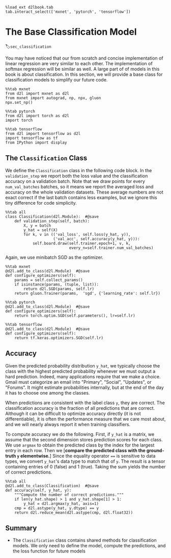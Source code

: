 ```{.python .input  n=1}
%load_ext d2lbook.tab
tab.interact_select(['mxnet', 'pytorch', 'tensorflow'])
```

# The Base Classification Model
:label:`sec_classification`

You may have noticed that our from scratch and concise implementation of linear regression are very similar to each other. The implementation of softmax regression will be similar as well. A large part of of models in this book is about classification. In this section, we will provide a base class for classification models to simplify our future code.

```{.python .input}
%%tab mxnet
from d2l import mxnet as d2l
from mxnet import autograd, np, npx, gluon
npx.set_np()
```

```{.python .input}
%%tab pytorch
from d2l import torch as d2l
import torch
```

```{.python .input}
%%tab tensorflow
from d2l import tensorflow as d2l
import tensorflow as tf
from IPython import display
```

## The `Classification` Class

We define the `Classification` class in the following code block. In the `validation_step` we report both the loss value and the classification accuracy on a validation batch. Note that we draw points for every `num_val_batches` batches, so it means we report the averaged loss and accuracy on the whole validation datasets. These average numbers are not exact correct if the last batch contains less examples, but we ignore this tiny difference for code simplicity.

```{.python .input}
%%tab all
class Classification(d2l.Module):  #@save
    def validation_step(self, batch):
        X, y = batch
        y_hat = self(X)
        for k, v in (('val_loss', self.loss(y_hat, y)),
                     ('val_acc', self.accuracy(y_hat, y))):
            self.board.draw(self.trainer.epoch+1, v, k,
                            every_n=self.trainer.num_val_batches)    
```

Again, we use minibatch SGD as the optimizer.

```{.python .input}
%%tab mxnet
@d2l.add_to_class(d2l.Module)  #@save
def configure_optimizers(self):
    params = self.collect_params()
    if isinstance(params, (tuple, list)):
        return d2l.SGD(params, self.lr)
    return gluon.Trainer(params,  'sgd', {'learning_rate': self.lr})
```

```{.python .input}
%%tab pytorch
@d2l.add_to_class(d2l.Module)  #@save
def configure_optimizers(self):
    return torch.optim.SGD(self.parameters(), lr=self.lr)
```

```{.python .input}
%%tab tensorflow
@d2l.add_to_class(d2l.Module)  #@save
def configure_optimizers(self):
    return tf.keras.optimizers.SGD(self.lr)
```

## Accuracy

Given the predicted probability distribution `y_hat`,
we typically choose the class with the highest predicted probability
whenever we must output a hard prediction.
Indeed, many applications require that we make a choice.
Gmail must categorize an email into "Primary", "Social", "Updates", or "Forums".
It might estimate probabilities internally,
but at the end of the day it has to choose one among the classes.

When predictions are consistent with the label class `y`, they are correct.
The classification accuracy is the fraction of all predictions that are correct.
Although it can be difficult to optimize accuracy directly (it is not differentiable),
it is often the performance measure that we care most about,
and we will nearly always report it when training classifiers.

To compute accuracy we do the following.
First, if `y_hat` is a matrix,
we assume that the second dimension stores prediction scores for each class.
We use `argmax` to obtain the predicted class by the index for the largest entry in each row.
Then we [**compare the predicted class with the ground-truth `y` elementwise.**]
Since the equality operator `==` is sensitive to data types,
we convert `y_hat`'s data type to match that of `y`.
The result is a tensor containing entries of 0 (false) and 1 (true).
Taking the sum yields the number of correct predictions.

```{.python .input}
%%tab all
@d2l.add_to_class(Classification)  #@save
def accuracy(self, y_hat, y):
    """Compute the number of correct predictions."""
    if len(y_hat.shape) > 1 and y_hat.shape[1] > 1:
        y_hat = d2l.argmax(y_hat, axis=1)
    cmp = d2l.astype(y_hat, y.dtype) == y
    return d2l.reduce_mean(d2l.astype(cmp, d2l.float32))
```

## Summary

- The `Classification` class contains shared methods for classification models. We only need to define the model, compute the predictions, and the loss function for future models
